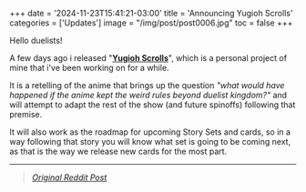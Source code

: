 +++
date = '2024-11-23T15:41:21-03:00'
title = 'Announcing Yugioh Scrolls'
categories = ['Updates']
image = "/img/post/post0006.jpg"
toc = false
+++

Hello duelists!

A few days ago i released "**[Yugioh Scrolls](https://yugiohscrolls.wordpress.com/)**", which is a personal project of mine that i've been working on for a while.

It is a retelling of the anime that brings up the question *"what would have happened if the anime kept the weird rules beyond duelist kingdom?"* and will attempt to adapt the rest of the show (and future spinoffs) following that premise.

It will also work as the roadmap for upcoming Story Sets and cards, so in a way following that story you will know what set is going to be coming next, as that is the way we release new cards for the most part.

---

> _[Original Reddit Post](https://old.reddit.com/r/TheDuelistKingdom/comments/1h4a4dj/yugioh_scrolls_a_story_rewrite_for_the_new/)_
